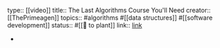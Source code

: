 type:: [[video]] 
title:: The Last Algorithms Course You'll Need
creator:: [[ThePrimeagen]] 
topics:: #algorithms #[[data structures]] #[[software development]] 
status:: #[[🌿 to plant]] 
link:: [link](https://frontendmasters.com/courses/algorithms/?utm_source=youtube&utm_medium=course_link&utm_campaign=algorithms)

-